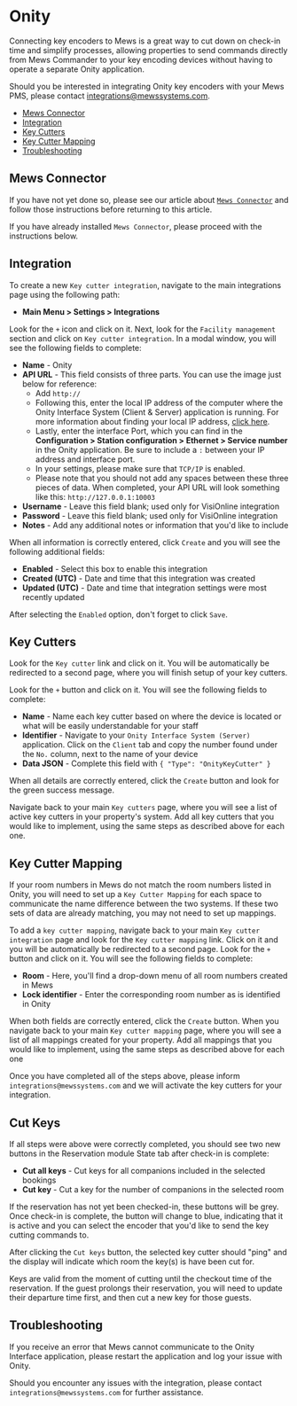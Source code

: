 # Onity

Connecting key encoders to Mews is a great way to cut down on check-in time and simplify processes, allowing properties to send commands directly from Mews Commander to your key encoding devices without having to operate a separate Onity application.

Should you be interested in integrating Onity key encoders with your Mews PMS, please contact integrations@mewssystems.com.

* [Mews Connector](onity.md#mews-connector)
* [Integration](onity.md#integration)
* [Key Cutters](onity.md#key-cutters)
* [Key Cutter Mapping](onity.md#key-cutter-mapping)
* [Troubleshooting](onity.md#troubleshooting)

## Mews Connector

If you have not yet done so, please see our article about [`Mews Connector`](https://mews-systems.gitbooks.io/commander-guide/content/settings/integrations/create-an-integration/facility-management/mews-connector.html) and follow those instructions before returning to this article.

If you have already installed `Mews Connector`, please proceed with the instructions below.

## Integration

To create a new `Key cutter integration`, navigate to the main integrations page using the following path:

* **Main Menu &gt; Settings &gt; Integrations**

Look for the `+` icon and click on it. Next, look for the `Facility management` section and click on `Key cutter integration`. In a modal window, you will see the following fields to complete:

* **Name** - Onity
* **API URL** - This field consists of three parts. You can use the image just below for reference:
  * Add `http://`
  * Following this, enter the local IP address of the computer where the Onity Interface System \(Client & Server\) application is running. For more information about finding your local IP address, [click here](https://support.microsoft.com/en-us/help/15291/windows-find-pc-ip-address). 
  * Lastly, enter the interface Port, which you can find in the **Configuration &gt; Station configuration &gt; Ethernet &gt; Service number** in the Onity application. Be sure to include a `:` between your IP address and interface port.
  * In your settings, please make sure that `TCP/IP` is enabled.
  * Please note that you should not add any spaces between these three pieces of data. When completed, your API URL will look something like this: `http://127.0.0.1:10003`
* **Username** - Leave this field blank; used only for VisiOnline integration
* **Password** - Leave this field blank; used only for VisiOnline integration
* **Notes** - Add any additional notes or information that you'd like to include

When all information is correctly entered, click `Create` and you will see the following additional fields:

* **Enabled** - Select this box to enable this integration
* **Created \(UTC\)** - Date and time that this integration was created
* **Updated \(UTC\)** - Date and time that integration settings were most recently updated

After selecting the `Enabled` option, don't forget to click `Save`.

## Key Cutters

Look for the `Key cutter` link and click on it. You will be automatically be redirected to a second page, where you will finish setup of your key cutters.

Look for the `+` button and click on it. You will see the following fields to complete:

* **Name** - Name each key cutter based on where the device is located or what will be easily understandable for your staff
* **Identifier** - Navigate to your `Onity Interface System (Server)` application. Click on the `Client` tab and copy the number found under the `No.` column, next to the name of your device
* **Data JSON** - Complete this field with `{ "Type": "OnityKeyCutter" }`

When all details are correctly entered, click the `Create` button and look for the green success message.

Navigate back to your main `Key cutters` page, where you will see a list of active key cutters in your property's system. Add all key cutters that you would like to implement, using the same steps as described above for each one.

## Key Cutter Mapping

If your room numbers in Mews do not match the room numbers listed in Onity, you will need to set up a `Key Cutter Mapping` for each space to communicate the name difference between the two systems. If these two sets of data are already matching, you may not need to set up mappings.

To add a `key cutter mapping`, navigate back to your main `Key cutter integration` page and look for the `Key cutter mapping` link. Click on it and you will be automatically be redirected to a second page. Look for the `+` button and click on it. You will see the following fields to complete:

* **Room** - Here, you'll find a drop-down menu of all room numbers created in Mews
* **Lock identifier** - Enter the corresponding room number as is identified in Onity

When both fields are correctly entered, click the `Create` button. When you navigate back to your main `Key cutter mapping` page, where you will see a list of all mappings created for your property. Add all mappings that you would like to implement, using the same steps as described above for each one

Once you have completed all of the steps above, please inform `integrations@mewssystems.com` and we will activate the key cutters for your integration.

## Cut Keys

If all steps were above were correctly completed, you should see two new buttons in the Reservation module State tab after check-in is complete:

* **Cut all keys** - Cut keys for all companions included in the selected bookings
* **Cut key** - Cut a key for the number of companions in the selected room

If the reservation has not yet been checked-in, these buttons will be grey. Once check-in is complete, the button will change to blue, indicating that it is active and you can select the encoder that you'd like to send the key cutting commands to.

After clicking the `Cut keys` button, the selected key cutter should "ping" and the display will indicate which room the key\(s\) is have been cut for.

Keys are valid from the moment of cutting until the checkout time of the reservation. If the guest prolongs their reservation, you will need to update their departure time first, and then cut a new key for those guests.

## Troubleshooting

If you receive an error that Mews cannot communicate to the Onity Interface application, please restart the application and log your issue with Onity.

Should you encounter any issues with the integration, please contact `integrations@mewssystems.com` for further assistance.


